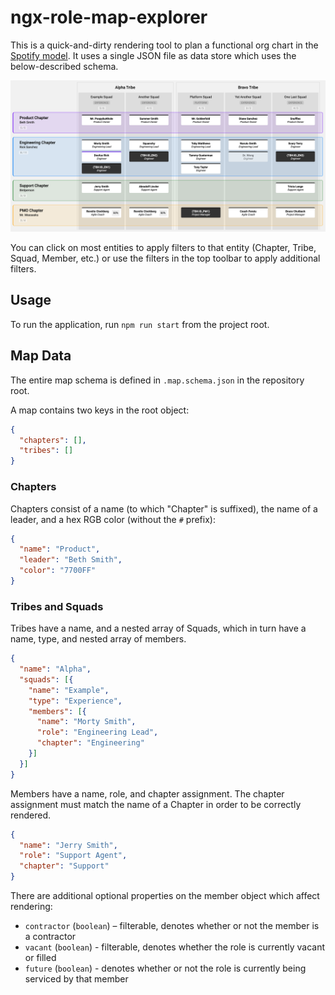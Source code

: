 # ngx-role-map-explorer

This is a quick-and-dirty rendering tool to plan a functional org chart in the
[Spotify model](https://www.atlassian.com/agile/agile-at-scale/spotify). It uses a single JSON file as data store which
uses the below-described schema.

![Example Map Rendering](.docs/example.png)

You can click on most entities to apply filters to that entity (Chapter, Tribe, Squad, Member, etc.) or use the filters
in the top toolbar to apply additional filters.

## Usage

To run the application, run `npm run start` from the project root.

## Map Data

The entire map schema is defined in `.map.schema.json` in the repository root.

A map contains two keys in the root object:

```json
{
  "chapters": [],
  "tribes": []
}
```

### Chapters

Chapters consist of a name (to which "Chapter" is suffixed), the name of a leader, and a hex RGB color (without the `#`
prefix):

```json
{
  "name": "Product",
  "leader": "Beth Smith",
  "color": "7700FF"
}
```

### Tribes and Squads

Tribes have a name, and a nested array of Squads, which in turn have a name, type, and nested array of members.

```json
{
  "name": "Alpha",
  "squads": [{
    "name": "Example",
    "type": "Experience",
    "members": [{
      "name": "Morty Smith",
      "role": "Engineering Lead",
      "chapter": "Engineering"
    }]
  }]
}
```

Members have a name, role, and chapter assignment. The chapter assignment must match the name of a Chapter in order to
be correctly rendered.

```json
{
  "name": "Jerry Smith",
  "role": "Support Agent",
  "chapter": "Support"
}
```

There are additional optional properties on the member object which affect rendering:

- `contractor` (`boolean`) – filterable, denotes whether or not the member is a contractor
- `vacant` (`boolean`) - filterable, denotes whether the role is currently vacant or filled
- `future` (`boolean`) - denotes whether or not the role is currently being serviced by that member
